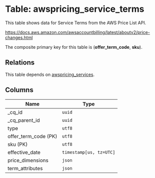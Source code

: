 # Table: awspricing_service_terms

This table shows data for Service Terms from the AWS Price List API.

https://docs.aws.amazon.com/awsaccountbilling/latest/aboutv2/price-changes.html

The composite primary key for this table is (**offer_term_code**, **sku**).

## Relations

This table depends on [awspricing_services](awspricing_services.md).

## Columns

| Name          | Type          |
| ------------- | ------------- |
|_cq_id|`uuid`|
|_cq_parent_id|`uuid`|
|type|`utf8`|
|offer_term_code (PK)|`utf8`|
|sku (PK)|`utf8`|
|effective_date|`timestamp[us, tz=UTC]`|
|price_dimensions|`json`|
|term_attributes|`json`|